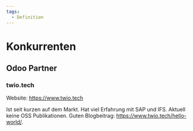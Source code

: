 ```yaml
---
tags:
  - Definition
---
```


# Konkurrenten

## Odoo Partner

### twio.tech

Website: <https://www.twio.tech>

Ist seit kurzen auf dem Markt. Hat viel Erfahrung mit SAP und IFS. Aktuell keine OSS Publikationen. Guten Blogbeitrag: https://www.twio.tech/hello-world/.
